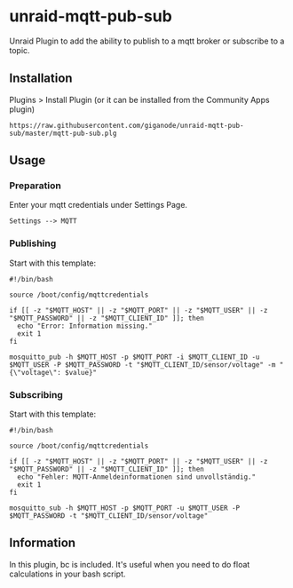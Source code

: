 # unraid-mqtt-pub-sub
Unraid Plugin to add the ability to publish to a mqtt broker or subscribe to a topic.


## Installation
Plugins > Install Plugin (or it can be installed from the Community Apps plugin)
```
https://raw.githubusercontent.com/giganode/unraid-mqtt-pub-sub/master/mqtt-pub-sub.plg
```

## Usage

### Preparation
Enter your mqtt credentials under Settings Page.
```
Settings --> MQTT
```

### Publishing
Start with this template:
```
#!/bin/bash

source /boot/config/mqttcredentials

if [[ -z "$MQTT_HOST" || -z "$MQTT_PORT" || -z "$MQTT_USER" || -z "$MQTT_PASSWORD" || -z "$MQTT_CLIENT_ID" ]]; then
  echo "Error: Information missing."
  exit 1
fi

mosquitto_pub -h $MQTT_HOST -p $MQTT_PORT -i $MQTT_CLIENT_ID -u $MQTT_USER -P $MQTT_PASSWORD -t "$MQTT_CLIENT_ID/sensor/voltage" -m "{\"voltage\": $value}"

```

### Subscribing
Start with this template:
```
#!/bin/bash

source /boot/config/mqttcredentials

if [[ -z "$MQTT_HOST" || -z "$MQTT_PORT" || -z "$MQTT_USER" || -z "$MQTT_PASSWORD" || -z "$MQTT_CLIENT_ID" ]]; then
  echo "Fehler: MQTT-Anmeldeinformationen sind unvollständig."
  exit 1
fi

mosquitto_sub -h $MQTT_HOST -p $MQTT_PORT -u $MQTT_USER -P $MQTT_PASSWORD -t "$MQTT_CLIENT_ID/sensor/voltage"

```

## Information
In this plugin, bc is included. It's useful when you need to do float calculations in your bash script. 
